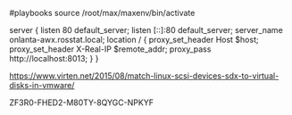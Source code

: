 #playbooks
source /root/max/maxenv/bin/activate


server {
    listen 80 default_server;
    listen [::]:80 default_server;
    server_name onlanta-awx.rosstat.local;
    location / {
        proxy_set_header Host      $host;
        proxy_set_header X-Real-IP $remote_addr;
        proxy_pass                 http://localhost:8013;
    }
}

https://www.virten.net/2015/08/match-linux-scsi-devices-sdx-to-virtual-disks-in-vmware/

ZF3R0-FHED2-M80TY-8QYGC-NPKYF

